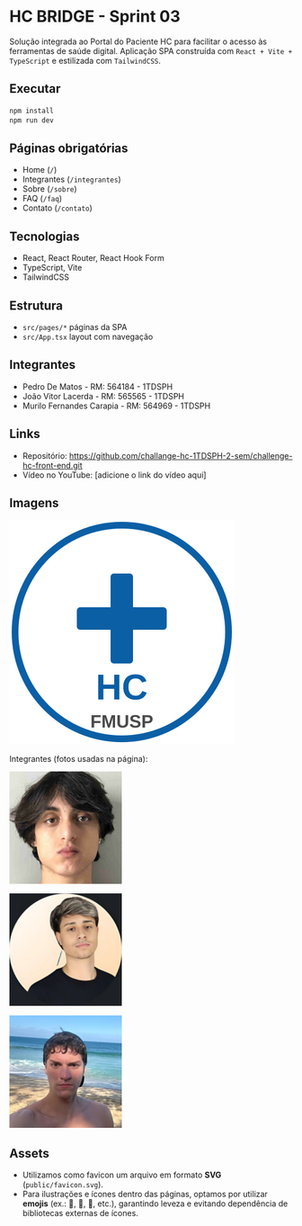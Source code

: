 # HC BRIDGE - Sprint 03

Solução integrada ao Portal do Paciente HC para facilitar o acesso às ferramentas de saúde digital. Aplicação SPA construída com `React + Vite + TypeScript` e estilizada com `TailwindCSS`.

## Executar

```bash
npm install
npm run dev
```

## Páginas obrigatórias
- Home (`/`)
- Integrantes (`/integrantes`)
- Sobre (`/sobre`)
- FAQ (`/faq`)
- Contato (`/contato`)

## Tecnologias
- React, React Router, React Hook Form
- TypeScript, Vite
- TailwindCSS

## Estrutura
- `src/pages/*` páginas da SPA
- `src/App.tsx` layout com navegação

## Integrantes
- Pedro De Matos - RM: 564184 - 1TDSPH
- João Vitor Lacerda - RM: 565565 - 1TDSPH  
- Murilo Fernandes Carapia - RM: 564969 - 1TDSPH

## Links
- Repositório: https://github.com/challange-hc-1TDSPH-2-sem/challenge-hc-front-end.git
- Vídeo no YouTube: [adicione o link do vídeo aqui]

## Imagens

![Home](public/favicon.svg)

Integrantes (fotos usadas na página):

![João Vitor Lacerda](public/membros/membro1.png)

![Murilo Fernandes Carapia](public/membros/membro2.png)

![Pedro De Matos](public/membros/membro3.png)

## Assets

- Utilizamos como favicon um arquivo em formato **SVG** (`public/favicon.svg`).
- Para ilustrações e ícones dentro das páginas, optamos por utilizar **emojis** (ex.: 🚨, 🤖, 📅, etc.), garantindo leveza e evitando dependência de bibliotecas externas de ícones.
